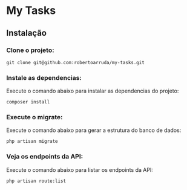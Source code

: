 # My Tasks


## Instalação

### Clone o projeto:
```
git clone git@github.com:robertoarruda/my-tasks.git
```

### Instale as dependencias:
Execute o comando abaixo para instalar as dependencias do projeto:
```
composer install
```

### Execute o migrate:
Execute o comando abaixo para gerar a estrutura do banco de dados:
```
php artisan migrate
```

### Veja os endpoints da API:
Execute o comando abaixo para listar os endpoints da API:
```
php artisan route:list
```